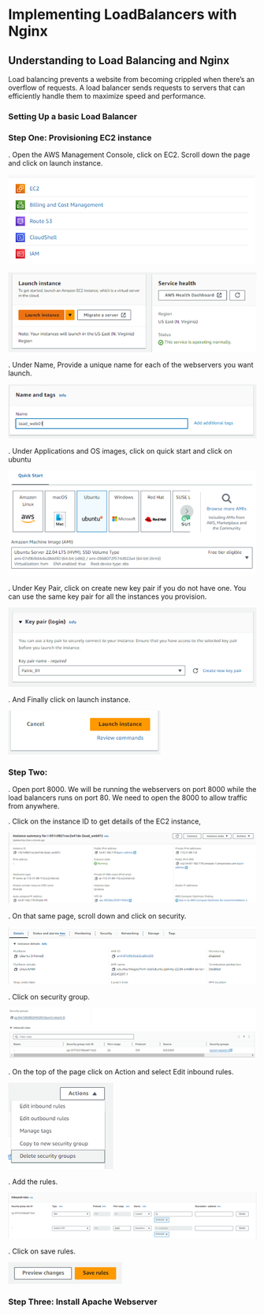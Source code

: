 #   Implementing LoadBalancers with Nginx

##  Understanding to Load Balancing and Nginx

Load balancing prevents a website from becoming crippled when there’s an overflow of requests. A load balancer sends requests to servers that can efficiently handle them to maximize speed and performance.

###   Setting Up a basic Load Balancer

###   Step One: Provisioning EC2 instance

. Open the AWS Management Console, click on EC2. Scroll down the page and click on launch instance.

![alt text](<images_7/Screenshot 2024-03-08 215644.png>)

![alt text](<images_7/Screenshot 2024-03-08 215919.png>)

. Under Name, Provide a unique name for each of the webservers you want launch.

![alt text](<images_7/Screenshot 2024-03-08 220356.png>)

. Under Applications and OS images, click on quick start and click on ubuntu

![alt text](<images_7/Screenshot 2024-03-08 220728.png>)

. Under Key Pair, click on create new key pair if you do not have one. You can use the same key pair for all the instances you provision.

![alt text](<images_7/Screenshot 2024-03-08 231432.png>)

. And Finally click on launch instance.

![alt text](<images_7/Screenshot 2024-03-08 231723.png>)

###   Step Two: 

. Open port 8000. We will be running the webservers on port 8000 while the load balancers runs on port 80. We need to open the 8000 to allow traffic from anywhere. 

. Click on the instance ID to get details of the EC2 instance,

![alt text](<images_7/Screenshot 2024-03-08 233124.png>)

. On that same page, scroll down and click on security.

![alt text](<images_7/Screenshot 2024-03-08 233639.png>)

. Click on security group.

![alt text](<images_7/Screenshot 2024-03-08 233923.png>)

. On the top of the page click on Action and select Edit inbound rules.

![alt text](<images_7/Screenshot 2024-03-08 234408.png>)

. Add the rules.

![alt text](<images_7/Screenshot 2024-03-08 234733.png>)

. Click on save rules.

![alt text](<images_7/Screenshot 2024-03-08 235158.png>)

###   Step Three: Install Apache Webserver

